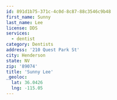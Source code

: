 ```yaml
---
id: 891d1b75-371c-4c0d-8c87-88c3546c9b48
first_name: Sunny
last_name: Lee
license: DDS
services:
  - dentist
category: Dentists
address: '210 Quest Park St'
city: Henderson
state: NV
zip: '89074'
title: 'Sunny Lee'
_geoloc:
  lat: 36.0426
  lng: -115.05
---
```

